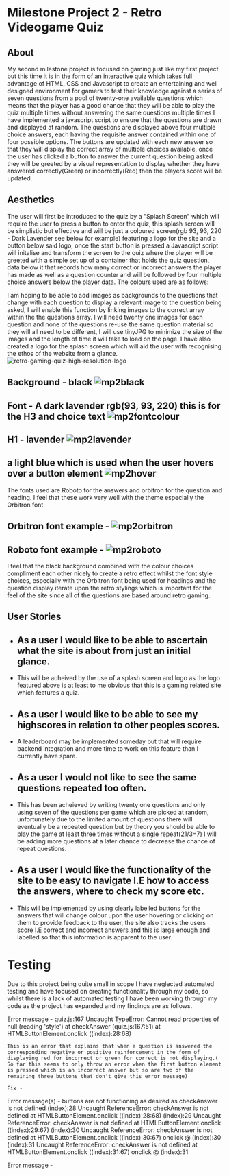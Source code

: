 # Milestone Project 2 - Retro Videogame Quiz

## About

My second milestone project is focused on gaming just like my first project but this time it is in the form of an interactive quiz which takes full advantage of HTML, CSS and Javascript to create an entertaining and well designed environment for gamers to test their knowledge against a series of seven questions from a pool of twenty-one available questions which means that the player has a good chance that they will be able to play the quiz multiple times without answering the same questions multiple times I have implemented a javascript script to ensure that the questions are drawn and displayed at random. The questions are displayed above four multiple choice answers, each having the requisite answer contained within one of four possible options. The buttons are updated with each new answer so that they will display the correct array of multiple choices available, once the user has clicked a button to answer the current question being asked they will be greeted by a visual representation to display whether they have answered correctly(Green) or incorrectly(Red) then the players score will be updated. 

## Aesthetics

The user will first be introduced to the quiz by a "Splash Screen" which will require the user to press a button to enter the quiz, this splash screen will be simplistic but effective and will be just a coloured screen(rgb 93, 93, 220 - Dark Lavender see below for example) featuring a logo for the site and a button below said logo, once the start button is pressed a Javascript script will initalise and transform the screen to the quiz where the player will be greeted with a simple set up of a container that holds the quiz question, data below it that records how many correct or incorrect answers the player has made as well as a question counter and will be followed by four multiple choice answers below the player data. The colours used are as follows:

I am hoping to be able to add images as backgrounds to the questions that change with each question to display a relevant image to the question being asked, I will enable this function by linking images to the correct array within the the questions array. I will need twenty one images for each question and none of the questions re-use the same question material so they will all need to be different, I will use tinyJPG to minimize the size of the images and the length of time it will take to load on the page. 
I have also created a logo for the splash screen which will aid the user with recognising the ethos of the website from a glance.
![retro-gaming-quiz-high-resolution-logo](https://github.com/Aansteydev/mp2-quiz/assets/137046660/4d7cbbac-d083-4a03-aa34-fff5ba074329)

## Background - black ![mp2black](https://github.com/Aansteydev/mp2-quiz/assets/137046660/1e014518-845c-4749-86f8-33c62d74603a) 

## Font - A dark lavender rgb(93, 93, 220) this is for the H3 and choice text ![mp2fontcolour](https://github.com/Aansteydev/mp2-quiz/assets/137046660/f470dedd-052f-4f9b-b104-3fbbfc1ae56e)

## H1 - lavender ![mp2lavender](https://github.com/Aansteydev/mp2-quiz/assets/137046660/a671859a-63da-4b27-88d9-f3f2c1f619c9)

## a light blue which is used when the user hovers over a button element ![mp2hover](https://github.com/Aansteydev/mp2-quiz/assets/137046660/2737f84b-39e2-43e4-b468-f245ab1099c8) 

The fonts used are Roboto for the answers and orbitron for the question and heading. I feel that these work very well with the theme especially the Orbitron font 

## Orbitron font example - ![mp2orbitron](https://github.com/Aansteydev/mp2-quiz/assets/137046660/e38ef869-0f21-413d-bca9-28e1cf866895)

## Roboto font example - ![mp2roboto](https://github.com/Aansteydev/mp2-quiz/assets/137046660/517a71ed-8fc3-4747-b1cd-3338be3ae92c)

I feel that the black background combined with the colour choices compliment each other nicely to create a retro effect whilst the font style choices, especially with the Orbitron font being used for headings and the question display iterate upon the retro stylings which is important for the feel of the site since all of the questions are based around retro gaming.  

## User Stories

- ## As a user I would like to be able to ascertain what the site is about from just an initial glance.
- This will be acheived by the use of a splash screen and logo as the logo featured above is at least to me obvious that this is a gaming related site which features a quiz.

- ## As a user I would like to be able to see my highscores in relation to other peoples scores.
- A leaderboard may be implemented someday but that will require backend integration and more time to work on this feature than I currently have spare.

- ## As a user I would not like to see the same questions repeated too often.
- This has been acheieved by writing twenty one questions and only using seven of the questions per game which are picked at random, unfortunately due to the limited amount of questions there will eventually be a repeated question but by theory you should be able to play the game at least three times without a single repeat(21/3=7) I will be adding more questions at a later chance to decrease the chance of repeat questions.

- ## As a user I would like the functionality of the site to be easy to navigate I.E how to access the answers, where to check my score etc.
- This will be implemented by using clearly labelled buttons for the answers that will change colour upon the user hovering or clicking on them to provide feedback to the user, the site also tracks the users score I.E correct and incorrect answers and this is large enough and labelled so that this information is apparent to the user.



# Testing 
Due to this project being quite small in scope I have neglected automated testing and have focused on creating functionality through my code, so whilst there is a lack of automated testing I have been working through my code as the project has expanded and my findings are as follows. 

Error message - quiz.js:167 Uncaught TypeError: Cannot read properties of null (reading 'style')
    at checkAnswer (quiz.js:167:51)
    at HTMLButtonElement.onclick ((index):28:68)

    This is an error that explains that when a question is answered the corresponding negative or positive reinforcement in the form of displaying red for incorrect or green for correct is not displaying.( So far this seems to only throw an error when the first button element is pressed which is an incorrect answer but so are two of the remaining three buttons that don't give this error message)

    Fix - 

Error message(s) - buttons are not functioning as desired as checkAnswer is not defined 
(index):28 Uncaught ReferenceError: checkAnswer is not defined
    at HTMLButtonElement.onclick ((index):28:68)
(index):29 Uncaught ReferenceError: checkAnswer is not defined
    at HTMLButtonElement.onclick ((index):29:67)
(index):30 Uncaught ReferenceError: checkAnswer is not defined
    at HTMLButtonElement.onclick ((index):30:67)
onclick @ (index):30
(index):31 Uncaught ReferenceError: checkAnswer is not defined
    at HTMLButtonElement.onclick ((index):31:67)
onclick @ (index):31


Error message -
